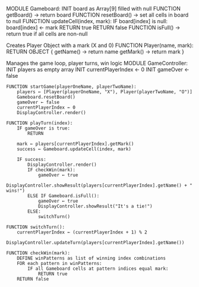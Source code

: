 MODULE Gameboard:
    INIT board as Array[9] filled with null
    FUNCTION getBoard() → return board
    FUNCTION resetBoard() → set all cells in board to null
    FUNCTION updateCell(index, mark):
        IF board[index] is null:
            board[index] ← mark
            RETURN true
        RETURN false
    FUNCTION isFull() → return true if all cells are non-null


Creates Player Object with a mark (X and 0)
FUNCTION Player(name, mark):
    RETURN OBJECT {
        getName() → return name
        getMark() → return mark
    }

Manages the game loop, player turns, win logic
MODULE GameController:
    INIT players as empty array
    INIT currentPlayerIndex ← 0
    INIT gameOver ← false

    FUNCTION startGame(playerOneName, playerTwoName):
        players ← [Player(playerOneName, "X"), Player(playerTwoName, "O")]
        Gameboard.resetBoard()
        gameOver ← false
        currentPlayerIndex ← 0
        DisplayController.render()

    FUNCTION playTurn(index):
        IF gameOver is true:
            RETURN

        mark ← players[currentPlayerIndex].getMark()
        success ← Gameboard.updateCell(index, mark)
        
        IF success:
            DisplayController.render()
            IF checkWin(mark):
                gameOver ← true
                DisplayController.showResult(players[currentPlayerIndex].getName() + " wins!")
            ELSE IF Gameboard.isFull():
                gameOver ← true
                DisplayController.showResult("It's a tie!")
            ELSE:
                switchTurn()

    FUNCTION switchTurn():
        currentPlayerIndex ← (currentPlayerIndex + 1) % 2
        DisplayController.updateTurn(players[currentPlayerIndex].getName())

    FUNCTION checkWin(mark):
        DEFINE winPatterns as list of winning index combinations
        FOR each pattern in winPatterns:
            IF all Gameboard cells at pattern indices equal mark:
                RETURN true
        RETURN false
